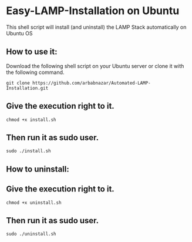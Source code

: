 Easy-LAMP-Installation on Ubuntu
===========================

This shell script will install (and uninstall) the LAMP Stack automatically on Ubuntu OS

How to use it:
-------------

Download the following shell script on your Ubuntu server or clone it with the following command.
```
git clone https://github.com/arbabnazar/Automated-LAMP-Installation.git
```
Give the execution right to it.
------------------------------
```
chmod +x install.sh
```
Then run it as sudo user.
-------------------------
```
sudo ./install.sh
```


How to uninstall:
-------------

Give the execution right to it.
------------------------------
```
chmod +x uninstall.sh
```
Then run it as sudo user.
-------------------------
```
sudo ./uninstall.sh
```
